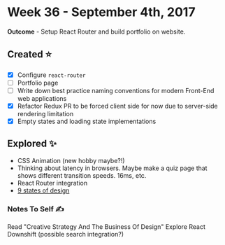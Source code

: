 # Week 36 - September 4th, 2017
**Outcome** - Setup React Router and build portfolio on website. 

## Created ⭐
- [x] Configure `react-router`
- [ ] Portfolio page
- [ ] Write down best practice naming conventions for modern Front-End web applications
- [x] Refactor Redux PR to be forced client side for now due to server-side rendering limitation
- [x] Empty states and loading state implementations

## Explored ✨
- CSS Animation (new hobby maybe?!)
- Thinking about latency in browsers. Maybe make a quiz page that shows different transition speeds. 16ms, etc.
- React Router integration
- [9 states of design](https://medium.com/swlh/the-nine-states-of-design-5bfe9b3d6d85)

### Notes To Self ✍
Read "Creative Strategy And The Business Of Design"
Explore React Downshift (possible search integration?)
